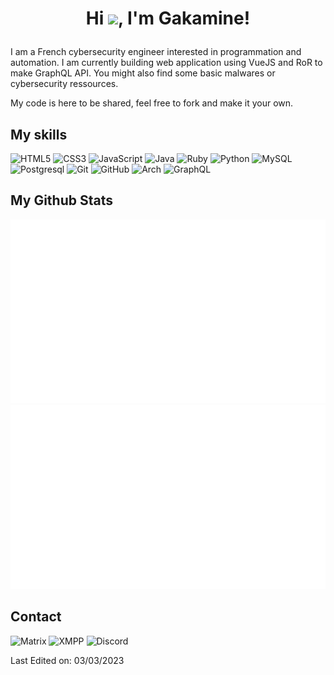 # <p align="center">Hi <img src="https://raw.githubusercontent.com/marcos-inja/marcos-inja/main/gifs/hi.gif" width="35px">, I'm Gakamine!</p>
I am a French cybersecurity engineer interested in programmation and automation.
I am currently building web application using VueJS and RoR to make GraphQL API.
You might also find some basic malwares or cybersecurity ressources.

My code is here to be shared, feel free to fork and make it your own.

## My skills

![HTML5](https://img.shields.io/badge/html5%20-%23E34F26.svg?&style=for-the-badge&logo=html5&logoColor=white)
![CSS3](https://img.shields.io/badge/css3%20-%231572B6.svg?&style=for-the-badge&logo=css3&logoColor=white)
![JavaScript](https://img.shields.io/badge/javascript%20-%23323330.svg?&style=for-the-badge&logo=javascript&logoColor=white&color=3d3919)
![Java](https://img.shields.io/badge/java%20-%23323330.svg?&style=for-the-badge&logo=java&logoColor=white&color=3a75b0)
![Ruby](https://img.shields.io/badge/Ruby%20-%23323330.svg?&style=for-the-badge&logo=ruby&logoColor=white&color=cc342d)
![Python](https://img.shields.io/badge/python-%230095D5.svg?&style=for-the-badge&logo=python&logoColor=white)
![MySQL](https://img.shields.io/badge/mysql-%2300f.svg?&style=for-the-badge&logo=mysql&logoColor=white&color=3280ad)
![Postgresql](https://img.shields.io/badge/Postgres-%234ea94b.svg?&style=for-the-badge&logo=postgresql&logoColor=white&color=336791)
![Git](https://img.shields.io/badge/git%20-%23F05033.svg?&style=for-the-badge&logo=git&logoColor=white&Color=c95410)
![GitHub](https://img.shields.io/badge/github%20-%23121011.svg?&style=for-the-badge&logo=github&logoColor=white&color=283238)
![Arch](https://img.shields.io/badge/Arch%20Linux-0B2541?style=for-the-badge&logo=arch-linux&logoColor=white)
![GraphQL](https://img.shields.io/badge/graphql%20-%23323330.svg?&style=for-the-badge&logo=graphql&logoColor=white&color=e10098)

## My Github Stats
<p align="center">
  <img src="https://raw.githubusercontent.com/Gakamine/github-stats/master/generated/overview.svg"></img>
  <img src="https://github.com/Gakamine/github-stats/blob/master/generated/languages.svg"></img>
</p>

## Contact
![Matrix](https://img.shields.io/badge/gakamine@matrix.io-D14836?style=for-the-badge&logo=matrix&logoColor=white&color=040404)
![XMPP](https://img.shields.io/badge/gakamine@jabber.fr-D14836?style=for-the-badge&logo=xmpp&logoColor=white&color=4ea94b)
![Discord](https://img.shields.io/badge/Gakamine%234072-D14836?style=for-the-badge&logo=discord&logoColor=white&color=404eed)

Last Edited on: 03/03/2023
